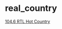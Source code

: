 # real_country

[104.6 RTL Hot Country](https://stream.104.6rtl.com/country/mp3-192/liveonlineradio)

